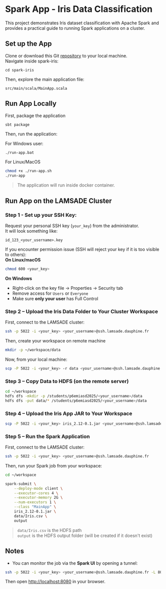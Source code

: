 # Spark App - Iris Data Classification

This project demonstrates Iris dataset classification with Apache Spark and provides a practical guide to running Spark applications on a cluster.

## Set up the App
Clone or download this Git [repository](https://github.com/osekoo/spark-iris) to your local machine.  
Navigate inside spark-iris:
```
cd spark-iris
```
Then, explore the main application file:
```
src/main/scala/MainApp.scala
```

## Run App Locally
First, package the application
```
sbt package
```

Then, run the application:

For Windows user:
```bash
./run-app.bat
```

For Linux/MacOS
```bash
chmod +x ./run-app.sh
./run-app
```

> The application will run inside docker container.

## Run App on the LAMSADE Cluster

### Step 1 - Set up your SSH Key:
Request your personal SSH key (`your_key`) from the administrator.  
It will look something like:
```
id_123_<your_username>.key
```
If you encounter permission issue (SSH will reject your key if it is too visible to others):  
**On Linux/macOS**
```bash
chmod 600 <your_key>
```
**On Windows**
- Right-click on the key file → Properties → Security tab
- Remove access for `Users` or `Everyone`
- Make sure **only your user** has Full Control

### Step 2 – Upload the Iris Data Folder to Your Cluster Workspace
First, connect to the LAMSADE cluster:

```bash
ssh -p 5022 -i <your_key> <your_username>@ssh.lamsade.dauphine.fr
```

Then, create your workspace on remote machine
```bash
mkdir -p ~/workspace/data
```

Now, from your local machine:
```bash
scp -P 5022 -i <your_key> -r data <your_username>@ssh.lamsade.dauphine.fr:~/workspace
```

### Step 3 – Copy Data to HDFS (on the remote server)

```bash
cd ~/workspace
hdfs dfs -mkdir -p /students/p6emiasd2025/<your_username>/data
hdfs dfs -put data/* /students/p6emiasd2025/<your_username>/data
```

### Step 4 – Upload the Iris App JAR to Your Workspace

```bash
scp -P 5022 -i <your_key> iris_2.12-0.1.jar <your_username>@ssh.lamsade.dauphine.fr:~/workspace
```

### Step 5 – Run the Spark Application
First, connect to the LAMSADE cluster:

```bash
ssh -p 5022 -i <your_key> <your_username>@ssh.lamsade.dauphine.fr
```

Then, run your Spark job from your workspace:
```bash
cd ~/workspace

spark-submit \
    --deploy-mode client \
    --executor-cores 4 \
    --executor-memory 2G \
    --num-executors 1 \
    --class "MainApp" \
    iris_2.12-0.1.jar \
    data/Iris.csv \
    output
```

> `data/Iris.csv` is the HDFS path  
> `output` is the HDFS output folder (will be created if it doesn't exist)


## Notes

- You can monitor the job via the **Spark UI** by opening a tunnel:
```bash
ssh -p 5022 -i <your_key> <your_username>@ssh.lamsade.dauphine.fr -L 8080:vmhadoopmaster.cluster.lamsade.dauphine.fr:8080
```
Then open [http://localhost:8080](http://localhost:8080) in your browser.

